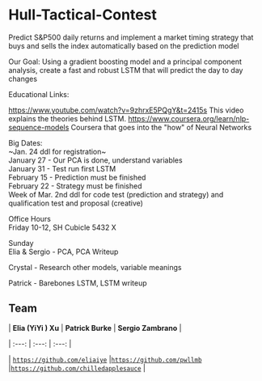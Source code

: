 # Hull-Tactical-Contest

Predict S&P500 daily returns and implement a market timing strategy that buys and sells the index automatically based on the prediction model

Our Goal: Using a gradient boosting model and a principal component analysis, create a fast and robust LSTM that will predict the day to day changes

Educational Links: 

https://www.youtube.com/watch?v=9zhrxE5PQgY&t=2415s This video explains the theories behind LSTM.
https://www.coursera.org/learn/nlp-sequence-models Coursera that goes into the "how" of Neural Networks

Big Dates:      
~Jan. 24 ddl for registration~     
January 27 - Our PCA is done, understand variables    
January 31 - Test run first LSTM   
February 15 - Prediction must be finished   
February 22 - Strategy must be finished    
Week of Mar. 2nd ddl for code test (prediction and strategy) and qualification test and proposal (creative)   

Office Hours  
Friday 10-12, SH Cubicle 5432 X  

Sunday      
Elia & Sergio - PCA, PCA Writeup   

Crystal - Research other models, variable meanings    

Patrick - Barebones LSTM, LSTM writeup    

## Team

| **Elia (YiYi ) Xu** | **Patrick Burke** |
**Sergio Zambrano** |

| :---: | :---: | :---: |

| <a href="https://github.com/eliaiye" target="_blank">`https://github.com/eliaiye`</a> 
|<a href="https://github.com/pwllmb" target="_blank">`https://github.com/pwllmb`</a>
|<a href="https://github.com/chilledapplesauce" target="_blank">`https://github.com/chilledapplesauce`</a> |
